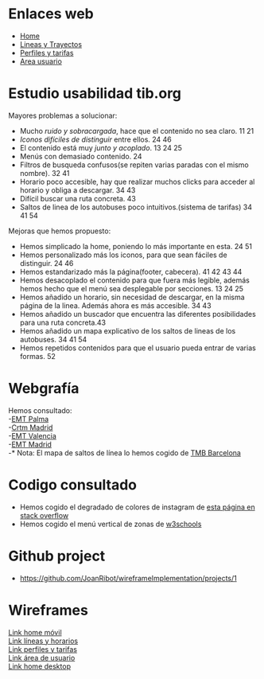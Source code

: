 # Enlaces web
* [Home](https://heuristic-hoover-8fc77e.netlify.app/)
* [Lineas y Trayectos](https://heuristic-hoover-8fc77e.netlify.app/lineas-trayectos)
* [Perfiles y tarifas](https://heuristic-hoover-8fc77e.netlify.app/perfiles-tarifas)
* [Area usuario](https://heuristic-hoover-8fc77e.netlify.app/areausuario)
# Estudio usabilidad tib.org


Mayores problemas a solucionar:
- Mucho *ruido y sobracargada*, hace que el contenido no sea claro. 11 21
- *Iconos difíciles de distinguir* entre ellos. 24 46
- El contenido está muy *junto y acoplado*. 13 24 25
- Menús con demasiado contenido. 24
- Filtros de busqueda confusos(se repiten varias paradas con el mismo nombre). 32 41
- Horario poco accesible, hay que realizar muchos clicks para acceder al horario y obliga a descargar. 34 43
- Difícil buscar una ruta concreta. 43
- Saltos de linea de los autobuses poco intuitivos.(sistema de tarifas) 34 41 54


Mejoras que hemos propuesto:
- Hemos simplicado la home, poniendo lo más importante en esta. 24 51
- Hemos personalizado más los iconos, para que sean fáciles de distinguir. 24 46
- Hemos estandarizado más la página(footer, cabecera). 41 42 43 44
- Hemos desacoplado el contenido para que fuera más legible, además hemos hecho que el menú sea desplegable por secciones. 13 24 25
- Hemos añadido un horario, sin necesidad de descargar, en la misma página de la linea. Además ahora es más accesible. 34 43
- Hemos añadido un buscador que encuentra las diferentes posibilidades para una ruta concreta.43
- Hemos añadido un mapa explicativo de los saltos de lineas de los autobuses. 34 41 54
- Hemos repetidos contenidos para que el usuario pueda entrar de varias formas. 52

# Webgrafía

Hemos consultado:  
-[EMT Palma](http://www.emtpalma.cat/ca/inici)  
-[Crtm Madrid](https://www.crtm.es/)   
-[EMT Valencia](https://www.emtvalencia.es/ciudadano/index.php)  
-[EMT Madrid](https://www.emtmadrid.es/Home)  
-* Nota: El mapa de saltos de línea lo hemos cogido de [TMB Barcelona](https://www.tmb.cat/es/tarifas-metro-bus-barcelona/sencillos-e-integrados/mapa-zonas)  

# Codigo consultado
- Hemos cogido el degradado de colores de instagram de [esta página en stack overflow](https://stackoverflow.com/questions/37751375/istagram-new-logo-css-background)
- Hemos cogido el menú vertical de zonas de [w3schools](https://www.w3schools.com/howto/howto_css_vertical_menu.asp)

# Github project
- https://github.com/JoanRibot/wireframeImplementation/projects/1

# Wireframes
 [Link home móvil](https://balsamiq.cloud/sq8utpi/pvmym3o)  
 [Link líneas y horarios](https://balsamiq.cloud/sq8utpi/pjv7le)  
 [Link perfiles y tarifas](https://balsamiq.cloud/sq8utpi/pflnaik)  
 [Link área de usuario](https://balsamiq.cloud/sq8utpi/p9ts2xl)  
 [Link home desktop](https://balsamiq.cloud/sq8utpi/pdg6ej1)  

